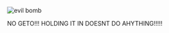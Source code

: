 ![evil bomb](https://i.postimg.cc/7YPS6RQT/Untitled79-20250114165721.png)

NO GETO!!! HOLDING IT IN DOESNT DO AHYTHING!!!!!
